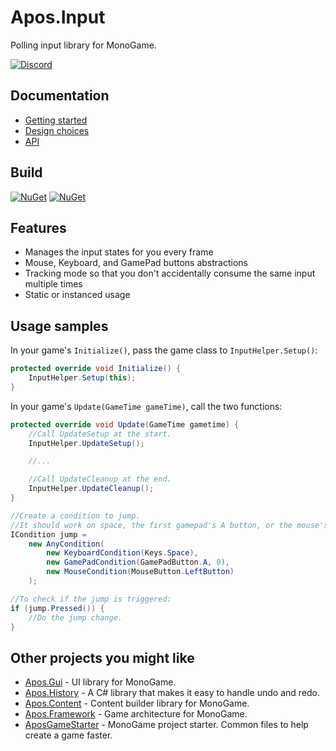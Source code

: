 # Apos.Input

Polling input library for MonoGame.

[![Discord](https://img.shields.io/discord/355231098122272778.svg)](https://discord.gg/N9t26Uv)

## Documentation

* [Getting started](https://apostolique.github.io/Apos.Input/getting-started/)
* [Design choices](https://apostolique.github.io/Apos.Input/design-choices/)
* [API](https://apostolique.github.io/Apos.Input/api/)

## Build

[![NuGet](https://img.shields.io/nuget/v/Apos.Input.svg)](https://www.nuget.org/packages/Apos.Input/) [![NuGet](https://img.shields.io/nuget/dt/Apos.Input.svg)](https://www.nuget.org/packages/Apos.Input/)

## Features

* Manages the input states for you every frame
* Mouse, Keyboard, and GamePad buttons abstractions
* Tracking mode so that you don't accidentally consume the same input multiple times
* Static or instanced usage

## Usage samples

In your game's `Initialize()`, pass the game class to `InputHelper.Setup()`:

```csharp
protected override void Initialize() {
    InputHelper.Setup(this);
}
```

In your game's `Update(GameTime gameTime)`, call the two functions:

```csharp
protected override void Update(GameTime gametime) {
    //Call UpdateSetup at the start.
    InputHelper.UpdateSetup();

    //...

    //Call UpdateCleanup at the end.
    InputHelper.UpdateCleanup();
}
```

```csharp
//Create a condition to jump.
//It should work on space, the first gamepad's A button, or the mouse's left button.
ICondition jump =
    new AnyCondition(
        new KeyboardCondition(Keys.Space),
        new GamePadCondition(GamePadButton.A, 0),
        new MouseCondition(MouseButton.LeftButton)
    );
```

```csharp
//To check if the jump is triggered:
if (jump.Pressed()) {
    //Do the jump change.
}
```

## Other projects you might like

* [Apos.Gui](https://github.com/Apostolique/Apos.Gui) - UI library for MonoGame.
* [Apos.History](https://github.com/Apostolique/Apos.History) - A C# library that makes it easy to handle undo and redo.
* [Apos.Content](https://github.com/Apostolique/Apos.Content) - Content builder library for MonoGame.
* [Apos.Framework](https://github.com/Apostolique/Apos.Framework) - Game architecture for MonoGame.
* [AposGameStarter](https://github.com/Apostolique/AposGameStarter) - MonoGame project starter. Common files to help create a game faster.
